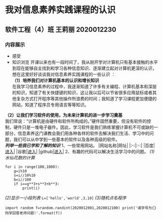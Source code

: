 #  我对信息素养实践课程的认识  
## 软件工程（4）班 王莉丽 2020012230  
### 内容展示  
- 感受  
- 知识浏览
  开课以来也有一段时间了，我从刚开学对计算机只有基本接触的水平到现在能够自主找到和学习各种信息知识、逐渐建立起对计算机更深的认识，想在这里好好谈谈我对信息素养实践课程的一些认识 ：  
**（1）培养我们对计算机基本的认识和增长知识**  
  在我学习信息素养的过程中，我逐渐知道了许多有关编程、计算机基本和深层的知识，知道了有关快捷键的知识，这让我以后可以节省很多应用鼠标或者其他复杂方式打开程序等其他操作所浪费的时间；我知道了学习课程更加便捷的网站，知道了程序员专用语言等等知识。

**（2）让我们学习软件的使用，为未来计算机的进一步学习奠基**  
  我们常说：“计算机是由硬件和软件所构成的。”硬件固然重要，但没有软件的控制，硬件只是一堆电子器件。因此，学习软件是我们熟练掌握计算机不可或缺的一部分，信息素养这门课教会我们用各种各样的软件去解决我们生活、学习中的问题，我们可以从中学到一些基本的软件以及各种高级的软件。  
***列举一些我已学和了解的知识***
1、一些常用网站。
|网站名称|网址|
|:-:|:-:|
|百度|[进入](https://www.baidu.com)|
|谷歌|[进入](https://www.google.cn/)|
|github|[进入](https://github.com/)|
2、有趣的代码可以解决生活学习中的问题。
*(1)水仙花数的计算*
```
for i in range(100,1000):
    g=i%10
    s=i//10%10
    b=i//100
    if i==g**3+s**3+b**3:
        print(i)
```
*(2)显示一小段列表*
`L=['hello','world',3,10]`
*(3)随机点名程序*
```
import random f=random.randint(2020012001,2020012100) print('请学号为{}同学回答老师问题!'.format(f))
```